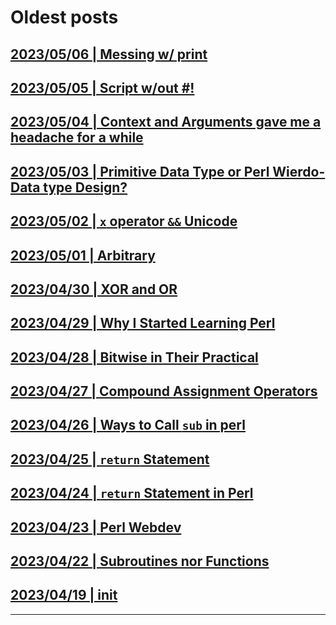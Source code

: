# Oldest posts

## [2023/05/06 | Messing w/ print](../blog/posts/messing_w_print.md)
## [2023/05/05 | Script w/out #!](../blog/posts/script_wo_shebang.md)
## [2023/05/04 | Context and Arguments gave me a headache for a while](../blog/posts/context.md)
## [2023/05/03 | Primitive Data Type or Perl Wierdo-Data type Design?](../blog/posts/primitive_data_type.md)
## [2023/05/02 | `x` operator `&&` Unicode](../blog/posts/x_opr_and_unicode.md)
## [2023/05/01 | Arbitrary](../blog/posts/arbitrary_term.md)
## [2023/04/30 | XOR and OR](../blog/posts/xor_and_or.md)
## [2023/04/29 | Why I Started Learning Perl](../blog/posts/learnperl.md)
## [2023/04/28 | Bitwise in Their Practical](../blog/posts/bitwise_on_their_practical.md)
## [2023/04/27 | Compound Assignment Operators](../blog/posts/compound_assignment_operators.md)
## [2023/04/26 | Ways to Call `sub` in perl](../blog/posts/calling_sub.md)
## [2023/04/25 | `return` Statement](../blog/posts/ts_return.md)
## [2023/04/24 | `return` Statement in Perl](../blog/posts/pl_return.md)
## [2023/04/23 | Perl Webdev](../blog/posts/webperl.md)
## [2023/04/22 | Subroutines nor Functions](../blog/posts/subrutin.md)
## [2023/04/19 | init](../blog/posts/init.md)
---
